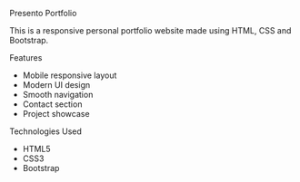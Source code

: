 Presento Portfolio

This is a responsive personal portfolio website made using HTML, CSS and Bootstrap.

 Features

- Mobile responsive layout
- Modern UI design
- Smooth navigation
- Contact section
- Project showcase

Technologies Used

- HTML5
- CSS3
- Bootstrap


